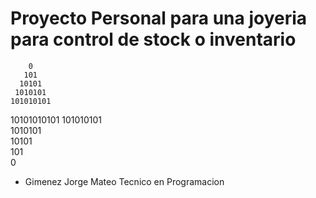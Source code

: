 # Proyecto Personal para una joyeria para control de stock o inventario

        0      
       101     
      10101    
     1010101   
    101010101  
   10101010101 
    101010101  
     1010101   
      10101    
       101     
        0 
        
- Gimenez Jorge Mateo Tecnico en Programacion 
                                 
